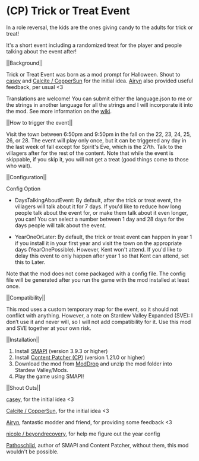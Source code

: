 # (CP) Trick or Treat Event

In a role reversal, the kids are the ones giving candy to the adults for trick or treat!

It's a short event including a randomized treat for the player and people talking about the event after!

||Background||

Trick or Treat Event was born as a mod prompt for Halloween. Shout to <a href="https://www.nexusmods.com/stardewvalley/users/34250790?tab=user+files">casey</a> and <a href="https://www.nexusmods.com/stardewvalley/users/114762643?tab=user+files">Calcite / CopperSun</a> for the initial idea. <a href="https://www.nexusmods.com/stardewvalley/users/70148453?tab=user+files">Airyn</a> also provided useful feedback, per usual <3

Translations are welcome! You can submit either the language.json to me or the strings in another language for all the strings and I will incorporate it into the mod. See more information on the <a href="https://stardewvalleywiki.com/Modding:Translations">wiki</a>.


||How to trigger the event||

Visit the town between 6:50pm and 9:50pm in the fall on the 22, 23, 24, 25, 26, or 28. The event will play only once, but it can be triggered any day in the last week of fall except for Spirit's Eve, which is the 27th. Talk to the villagers after for the rest of the content. Note that while the event is skippable, if you skip it, you will not get a treat (good things come to those who wait).


||Configuration||

Config Option

* DaysTalkingAboutEvent: By default, after the trick or treat event, the villagers will talk about it for 7 days. If you'd like to reduce how long people talk about the event for, or make them talk about it even longer, you can! You can select a number between 1 day and 28 days for the days people will talk about the event.

* YearOneOrLater: By default, the trick or treat event can happen in year 1 if you install it in your first year and visit the town on the appropriate days (YearOnePossible). However, Kent won't attend. If you'd like to delay this event to only happen after year 1 so that Kent can attend, set this to Later.

Note that the mod does not come packaged with a config file. The config file will be generated after you run the game with the mod installed at least once. 


||Compatibility||

This mod uses a custom temporary map for the event, so it should not conflict with anything. However, a note on Stardew Valley Expanded (SVE): I don’t use it and never will, so I will not add compatibility for it. Use this mod and SVE together at your own risk.


||Installation||

1. Install <a href="https://www.nexusmods.com/stardewvalley/mods/2400">SMAPI</a> (version 3.9.3 or higher)
2. Install <a href="https://www.nexusmods.com/stardewvalley/mods/1915">Content Patcher (CP)</a> (version 1.21.0 or higher)
3. Download the mod from <a href="https://www.moddrop.com/stardew-valley/mods/1256418-trick-or-treat-event">ModDrop</a> and unzip the mod folder into Stardew Valley/Mods.
4. Play the game using SMAPI!


||Shout Outs||

<a href="https://www.nexusmods.com/stardewvalley/users/34250790?tab=user+files">casey</a>, for the initial idea <3

<a href ="https://www.nexusmods.com/stardewvalley/users/114762643?tab=user+files">Calcite / CopperSun</a>, for the initial idea <3

<a href="https://www.moddrop.com/stardew-valley/profile/182160/mods">Airyn</a>, fantastic modder and friend, for providing some feedback <3

<a href="https://www.nexusmods.com/stardewvalley/users/104804993?tab=user+files">nicole / beyondrecovery</a>, for help me figure out the year config

<a href="https://www.nexusmods.com/stardewvalley/users/1552317?tab=user+files">Pathoschild</a>, author of SMAPI and Content Patcher, without them, this mod wouldn't be possible.